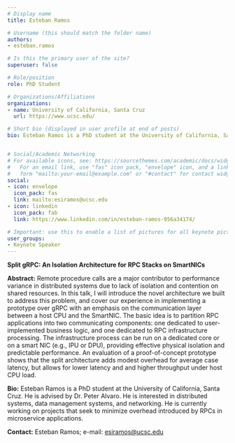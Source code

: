 ```yaml
---
# Display name
title: Esteban Ramos

# Username (this should match the folder name)
authors:
- esteban.ramos

# Is this the primary user of the site?
superuser: false

# Role/position
role: PhD Student

# Organizations/Affiliations
organizations: 
- name: University of California, Santa Cruz
  url: https://www.ucsc.edu/

# Short bio (displayed in user profile at end of posts)
bio: Esteban Ramos is a PhD student at the University of California, Santa Cruz. He is advised by Dr. Peter Alvaro. He is interested in distributed systems, data management systems, and networking. He is currently working on projects that seek to minimize overhead introduced by RPCs in microservice applications.  


# Social/Academic Networking
# For available icons, see: https://sourcethemes.com/academic/docs/widgets/#icons
#   For an email link, use "fas" icon pack, "envelope" icon, and a link in the
#   form "mailto:your-email@example.com" or "#contact" for contact widget.
social:
- icon: envelope
  icon_pack: fas
  link: mailto:esiramos@ucsc.edu
- icon: linkedin
  icon_pack: fab
  link: https://www.linkedin.com/in/esteban-ramos-956a34174/

# Important: use this to enable a list of pictures for all keynote pictures on the keynote speaker page.
user_groups:
- Keynote Speaker
---
```

**Split gRPC: An Isolation Architecture for RPC Stacks on SmartNICs**

**Abstract:** Remote procedure calls are a major contributor to performance variance in distributed systems due to lack of isolation and contention on shared resources. In this talk, I will introduce the novel architecture we built to address this problem, and cover our experience in implementing a prototype over gRPC with an emphasis on the communication layer between a host CPU and the SmartNIC. The basic idea is to partition RPC applications into two communicating components: one dedicated to user-implemented business logic, and one dedicated to RPC infrastructure processing. The infrastructure process can be run on a dedicated core or on a smart NIC (e.g., IPU or DPU), providing effective physical isolation and predictable performance. An evaluation of a proof-of-concept prototype shows that the split architecture adds modest overhead for average case latency, but allows for lower latency and and higher throughput under host CPU load.


**Bio:** Esteban Ramos is a PhD student at the University of California, Santa Cruz. He is advised by Dr. Peter Alvaro. He is interested in distributed systems, data management systems, and networking. He is currently working on projects that seek to minimize overhead introduced by RPCs in microservice applications.  

**Contact:** Esteban Ramos; e-mail: esiramos@ucsc.edu
